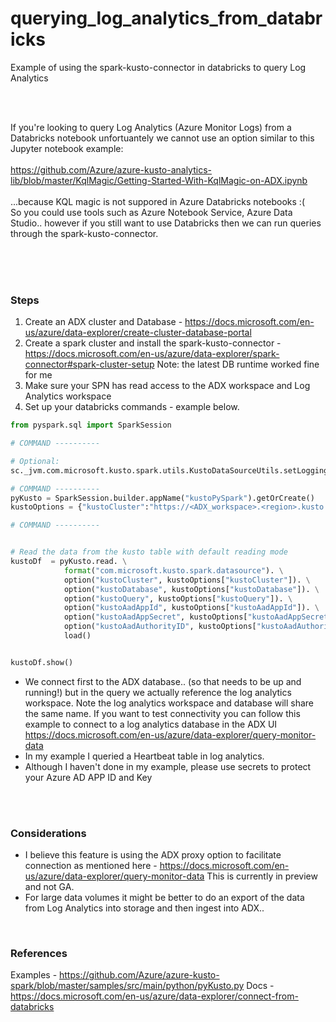 # querying_log_analytics_from_databricks
Example of using the spark-kusto-connector in databricks to query Log Analytics

<br />
<br />

If you're looking to query Log Analytics (Azure Monitor Logs) from a Databricks notebook unfortuantely we cannot use an option similar to this Jupyter notebook example:<br />
<br />
https://github.com/Azure/azure-kusto-analytics-lib/blob/master/KqlMagic/Getting-Started-With-KqlMagic-on-ADX.ipynb <br />
<br />
...because KQL magic is not suppored in Azure Databricks notebooks :( <br />
So you could use tools such as Azure Notebook Service, Azure Data Studio.. however if you still want to use Databricks then we can run queries through the spark-kusto-connector.

<br />
<br />
<br />

### Steps ###

1) Create an ADX cluster and Database - https://docs.microsoft.com/en-us/azure/data-explorer/create-cluster-database-portal
2) Create a spark cluster and install the spark-kusto-connector - https://docs.microsoft.com/en-us/azure/data-explorer/spark-connector#spark-cluster-setup Note: the latest DB runtime worked fine for me
3) Make sure your SPN has read access to the ADX workspace and Log Analytics workspace
4) Set up your databricks commands - example below. 
    

```python
from pyspark.sql import SparkSession

# COMMAND ----------

# Optional:
sc._jvm.com.microsoft.kusto.spark.utils.KustoDataSourceUtils.setLoggingLevel("all")

# COMMAND ----------
pyKusto = SparkSession.builder.appName("kustoPySpark").getOrCreate()
kustoOptions = {"kustoCluster":"https://<ADX_workspace>.<region>.kusto.windows.net", "kustoDatabase" : "adxdb_name", "kustoQuery" : "cluster('https://ade.loganalytics.io/subscriptions/<subscription_id>/resourcegroups/<resourcegroup_name>/providers/microsoft.operationalinsights/workspaces/<loganalytics_workspace_name>).database('<loganalytics_workspace_name>').Heartbeat | summarize count() by OpType" , "kustoAadAppId":"<AppID>" , "kustoAadAppSecret":"<AppSecret>", "kustoAadAuthorityID":"<tenantID>"}

# COMMAND ----------


# Read the data from the kusto table with default reading mode
kustoDf  = pyKusto.read. \
            format("com.microsoft.kusto.spark.datasource"). \
            option("kustoCluster", kustoOptions["kustoCluster"]). \
            option("kustoDatabase", kustoOptions["kustoDatabase"]). \
            option("kustoQuery", kustoOptions["kustoQuery"]). \
            option("kustoAadAppId", kustoOptions["kustoAadAppId"]). \
            option("kustoAadAppSecret", kustoOptions["kustoAadAppSecret"]). \
            option("kustoAadAuthorityID", kustoOptions["kustoAadAuthorityID"]). \
            load()


kustoDf.show()
```


* We connect first to the ADX database.. (so that needs to be up and running!) but in the query we actually reference the log analytics workspace. Note the log analytics workspace and database will share the same name. If you want to test connectivity you can follow this example to connect to a log analytics database in the ADX UI https://docs.microsoft.com/en-us/azure/data-explorer/query-monitor-data 
* In my example I queried a Heartbeat table in log analytics.
* Although I haven't done in my example, please use secrets to protect your Azure AD APP ID and Key 


<br />
<br />


### Considerations ###
* I believe this feature is using the ADX proxy option to facilitate connection as mentioned here - https://docs.microsoft.com/en-us/azure/data-explorer/query-monitor-data This is currently in preview and not GA.
* For large data volumes it might be better to do an export of the data from Log Analytics into storage and then ingest into ADX..

<br />

### References ###
Examples - https://github.com/Azure/azure-kusto-spark/blob/master/samples/src/main/python/pyKusto.py
Docs - https://docs.microsoft.com/en-us/azure/data-explorer/connect-from-databricks
